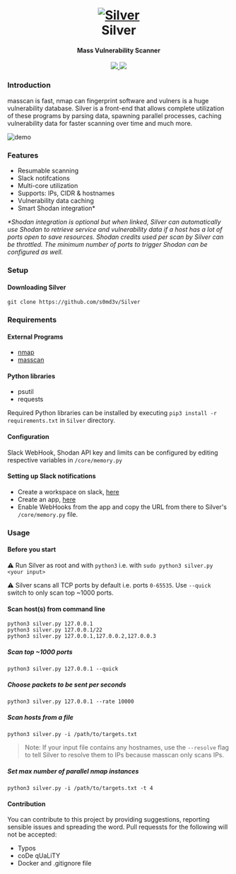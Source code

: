 <h1 align="center">
  <br>
  <a href="https://github.com/s0md3v/Silver"><img src="https://i.ibb.co/bv3rqXs/silver.png" alt="Silver"></a>
  <br>
  Silver
  <br>
</h1>

<h4 align="center">Mass Vulnerability Scanner</h4>

<p align="center">
  <a href="https://github.com/s0md3v/Silver/releases">
    <img src="https://img.shields.io/github/release/s0md3v/Silver.svg">
  </a>
  <a href="https://github.com/s0md3v/Silver/issues?q=is%3Aissue+is%3Aclosed">
      <img src="https://img.shields.io/github/issues-closed-raw/s0md3v/Silver.svg">
  </a>
</p>

### Introduction
masscan is fast, nmap can fingerprint software and vulners is a huge vulnerability database. Silver is a front-end that allows
complete utilization of these programs by parsing data, spawning parallel processes, caching vulnerability data for faster
scanning over time and much more.

![demo](https://i.ibb.co/nPK8yD8/Untitled.png)

### Features
- Resumable scanning
- Slack notifcations
- Multi-core utilization
- Supports: IPs, CIDR & hostnames
- Vulnerability data caching
- Smart Shodan integration*

*\*Shodan integration is optional but when linked, Silver can automatically use Shodan to retrieve service and vulnerability data if a host has a lot of ports open to save resources.
Shodan credits used per scan by Silver can be throttled. The minimum number of ports to trigger Shodan can be configured as well.*

### Setup

#### Downloading Silver
`git clone https://github.com/s0md3v/Silver`

### Requirements

#### External Programs
- [nmap](https://nmap.org/)
- [masscan](https://github.com/robertdavidgraham/masscan)

#### Python libraries
- psutil
- requests

Required Python libraries can be installed by executing `pip3 install -r requirements.txt` in `Silver` directory.

#### Configuration
Slack WebHook, Shodan API key and limits can be configured by editing respective variables in `/core/memory.py`

#### Setting up Slack notifications
- Create a workspace on slack, [here](https://slack.com/)
- Create an app, [here](https://api.slack.com/apps/new)
- Enable WebHooks from the app and copy the URL from there to Silver's `/core/memory.py` file.

### Usage

#### Before you start

:warning: Run Silver as root and with `python3` i.e. with `sudo python3 silver.py <your input>`

:warning: Silver scans all TCP ports by default i.e. ports `0-65535`. Use `--quick` switch to only scan top ~1000 ports.

#### Scan host(s) from command line

```
python3 silver.py 127.0.0.1
python3 silver.py 127.0.0.1/22
python3 silver.py 127.0.0.1,127.0.0.2,127.0.0.3
```

##### Scan top ~1000 ports

```
python3 silver.py 127.0.0.1 --quick
```

##### Choose packets to be sent per seconds

```
python3 silver.py 127.0.0.1 --rate 10000
```

##### Scan hosts from a file

```
python3 silver.py -i /path/to/targets.txt
```

> Note: If your input file contains any hostnames, use the `--resolve` flag to tell Silver to resolve them to IPs because masscan only scans IPs.

##### Set max number of parallel nmap instances

```
python3 silver.py -i /path/to/targets.txt -t 4
```

#### Contribution
You can contribute to this project by providing suggestions, reporting sensible issues and spreading the word.
Pull requessts for the following will not be accepted:
- Typos
- coDe qUaLiTY
- Docker and .gitignore file
